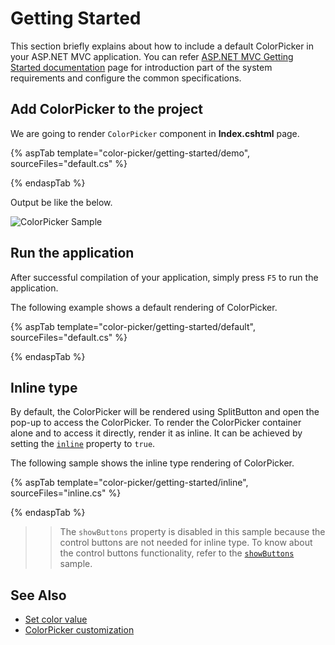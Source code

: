 # Getting Started

This section briefly explains about how to include a default ColorPicker in your ASP.NET MVC application. You can refer [ASP.NET MVC Getting Started documentation](../getting-started) page for introduction part of the system requirements and configure the common specifications.

## Add ColorPicker to the project

We are going to render `ColorPicker` component in **Index.cshtml** page.

{% aspTab template="color-picker/getting-started/demo", sourceFiles="default.cs" %}

{% endaspTab %}

Output be like the below.

![ColorPicker Sample](./images/color-picker.PNG)

## Run the application

 After successful compilation of your application, simply press `F5` to run the application.

 The following example shows a default rendering of ColorPicker.

{% aspTab template="color-picker/getting-started/default", sourceFiles="default.cs" %}

{% endaspTab %}

## Inline type

By default, the ColorPicker will be rendered using SplitButton and open the pop-up to access the ColorPicker. To
render the ColorPicker container alone and to access it directly, render it as inline. It can be achieved by setting the [`inline`](https://help.syncfusion.com/cr/aspnetcore-js2/Syncfusion.EJ2.Inputs.ColorPicker.html#Syncfusion_EJ2_Inputs_ColorPicker_Inline) property to `true`.

The following sample shows the inline type rendering of ColorPicker.

{% aspTab template="color-picker/getting-started/inline", sourceFiles="inline.cs" %}

{% endaspTab %}

>> The `showButtons` property is disabled in this sample because the control buttons are not needed for inline type. To know about the control buttons functionality, refer to the [`showButtons`](./how-to/hide-control-buttons) sample.

## See Also

* [Set color value](./mode-and-value#color-value)
* [ColorPicker customization](./how-to/customize-colorpicker)